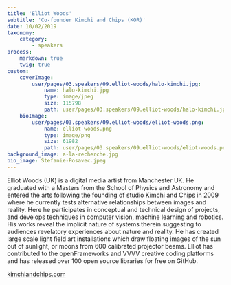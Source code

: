 ```yaml
---
title: 'Elliot Woods'
subtitle: 'Co-founder Kimchi and Chips (KOR)'
date: 10/02/2019
taxonomy:
    category:
        - speakers
process:
    markdown: true
    twig: true
custom:
    coverImage:
        user/pages/03.speakers/09.elliot-woods/halo-kimchi.jpg:
            name: halo-kimchi.jpg
            type: image/jpeg
            size: 115798
            path: user/pages/03.speakers/09.elliot-woods/halo-kimchi.jpg
    bioImage:
        user/pages/03.speakers/09.elliot-woods/elliot-woods.png:
            name: elliot-woods.png
            type: image/png
            size: 61982
            path: user/pages/03.speakers/09.elliot-woods/eliot-woods.png
background_image: a-la-recherche.jpg
bio_image: Stefanie-Posavec.jpeg
---
```


Elliot Woods (UK) is a digital media artist from Manchester UK.
He graduated with a Masters from the School of Physics and Astronomy and entered the arts following the founding of studio Kimchi and Chips in 2009 where he currently tests alternative relationships between images and reality. Here he participates in conceptual and technical design of projects, and develops techniques in computer vision, machine learning and robotics. His works reveal the implicit nature of systems therein suggesting to audiences revelatory experiences about nature and reality. He has created large scale light field art installations which draw floating images of the sun out of sunlight, or moons from 600 calibrated projector beams. Elliot has contributed to the openFrameworks and VVVV creative coding platforms and has released over 100 open source libraries for free on GitHub.


[kimchiandchips.com](https://www.kimchiandchips.com)
